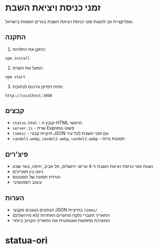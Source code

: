 # זמני כניסת ויציאת השבת

אפליקציית ווב להצגת זמני כניסת ויציאת השבת בערים השונות בישראל.

## התקנה

1. התקן את התלויות:
```bash
npm install
```

2. הפעל את השרת:
```bash
npm start
```

3. פתח דפדפן והיכנס לכתובת:
```
http://localhost:3000
```

## קבצים

- `status.html` - קובץ ה-HTML הראשי
- `server.js` - שרת Express פשוט
- `times/` - תיקיית קבצי JSON עם זמני השבת לכל עיר
- `candel1.webp`, `candel2.webp`, `candel3.webp` - תמונות נרות

## פיצ'רים

- הצגת זמני כניסת ויציאת השבת ל-4 ערים: ירושלים, תל אביב, חיפה, באר שבע
- ניווט בין תאריכים
- הורדת תמונה של הסטטוס
- עיצוב רספונסיבי

## הערות

- הנתונים נטענים מקבצי JSON בתיקיית `times/`
- התאריך העברי נלקח מהערים האחרות (לא מירושלים)
- המערכת מחפשת אוטומטית את התאריך הקרוב ביותר

# statua-ori
